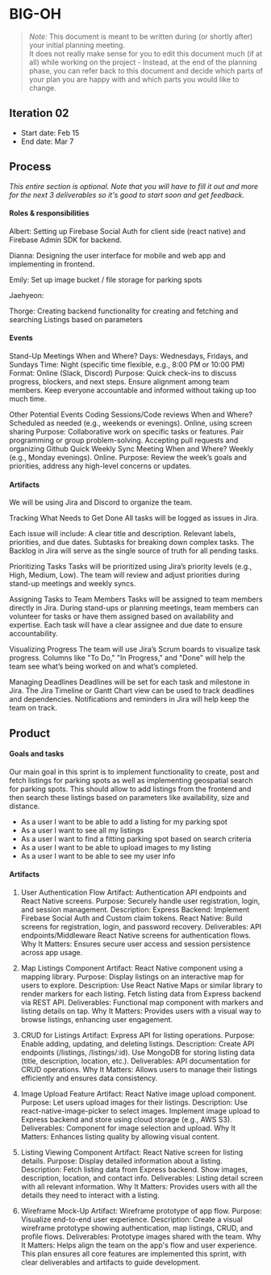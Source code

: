 # BIG-OH

> _Note:_ This document is meant to be written during (or shortly after) your initial planning meeting.     
> It does not really make sense for you to edit this document much (if at all) while working on the project - Instead, at the end of the planning phase, you can refer back to this document and decide which parts of your plan you are happy with and which parts you would like to change.


## Iteration 02

* Start date: Feb 15
* End date: Mar 7 

## Process

_This entire section is optional. Note that you will have to fill it out and more for the next 3 deliverables so it's good to start soon and get feedback._

#### Roles & responsibilities


Albert: Setting up Firebase Social Auth for client side (react native) and Firebase Admin SDK for backend.

Dianna: Designing the user interface for mobile and web app and implementing in frontend.

Emily: Set up image bucket / file storage for parking spots

Jaehyeon:

Thorge: Creating backend functionality for creating and fetching and searching Listings based on 
parameters

#### Events
Stand-Up Meetings
When and Where?
Days: Wednesdays, Fridays, and Sundays
Time: Night (specific time flexible, e.g., 8:00 PM or 10:00 PM)
Format: Online (Slack, Discord)
Purpose:
Quick check-ins to discuss progress, blockers, and next steps.
Ensure alignment among team members.
Keep everyone accountable and informed without taking up too much time.

Other Potential Events
Coding Sessions/Code reviews
When and Where?
Scheduled as needed (e.g., weekends or evenings).
Online, using screen sharing
Purpose:
Collaborative work on specific tasks or features.
Pair programming or group problem-solving.
Accepting pull requests and organizing Github
Quick Weekly Sync Meeting
When and Where?
Weekly (e.g., Monday evenings).
Online.
Purpose: Review the week’s goals and priorities, address any high-level concerns or updates.


#### Artifacts

We will be using Jira and Discord to organize the team.

Tracking What Needs to Get Done
All tasks will be logged as issues in Jira.

Each issue will include:
A clear title and description.
Relevant labels, priorities, and due dates.
Subtasks for breaking down complex tasks.
The Backlog in Jira will serve as the single source of truth for all pending tasks.

Prioritizing Tasks
Tasks will be prioritized using Jira’s priority levels (e.g., High, Medium, Low).
The team will review and adjust priorities during stand-up meetings and weekly syncs.

Assigning Tasks to Team Members
Tasks will be assigned to team members directly in Jira.
During stand-ups or planning meetings, team members can volunteer for tasks or have them assigned based on availability and expertise.
Each task will have a clear assignee and due date to ensure accountability.

Visualizing Progress
The team will use Jira’s Scrum boards to visualize task progress.
Columns like "To Do," "In Progress," and "Done" will help the team see what’s being worked on and what’s completed.

Managing Deadlines
Deadlines will be set for each task and milestone in Jira.
The Jira Timeline or Gantt Chart view can be used to track deadlines and dependencies.
Notifications and reminders in Jira will help keep the team on track.



## Product

#### Goals and tasks

Our main goal in this sprint is to implement functionality to create, post and fetch listings 
for parking spots as well as implementing geospatial search for parking spots. This should allow 
to add listings from the frontend and then search these listings based on parameters like 
availability, size and distance.

- As a user I want to be able to add a listing for my parking spot 
- As a user I want to see all my listings
- As a user I want to find a fitting parking spot based on search criteria
- As a user I want to be able to upload images to my listing
- As a user I want to be able to see my user info


#### Artifacts

1. User Authentication Flow
   Artifact: Authentication API endpoints and React Native screens.
   Purpose: Securely handle user registration, login, and session management.
   Description:
   Express Backend: Implement Firebase Social Auth and Custom claim tokens.
   React Native: Build screens for registration, login, and password recovery.
   Deliverables:
   API endpoints/Middleware
   React Native screens for authentication flows.
   Why It Matters: Ensures secure user access and session persistence across app usage.

2. Map Listings Component
   Artifact: React Native component using a mapping library.
   Purpose: Display listings on an interactive map for users to explore.
   Description:
   Use React Native Maps or similar library to render markers for each listing.
   Fetch listing data from Express backend via REST API.
   Deliverables:
   Functional map component with markers and listing details on tap.
   Why It Matters: Provides users with a visual way to browse listings, enhancing user engagement.

3. CRUD for Listings
   Artifact: Express API for listing operations.
   Purpose: Enable adding, updating, and deleting listings.
   Description:
   Create API endpoints (/listings, /listings/:id).
   Use MongoDB for storing listing data (title, description, location, etc.).
   Deliverables:
   API documentation for CRUD operations.
   Why It Matters: Allows users to manage their listings efficiently and ensures data consistency.

4. Image Upload Feature
   Artifact: React Native image upload component.
   Purpose: Let users upload images for their listings.
   Description:
   Use react-native-image-picker to select images.
   Implement image upload to Express backend and store using cloud storage (e.g., AWS S3).
   Deliverables:
   Component for image selection and upload.
   Why It Matters: Enhances listing quality by allowing visual content.

5. Listing Viewing Component
   Artifact: React Native screen for listing details.
   Purpose: Display detailed information about a listing.
   Description:
   Fetch listing data from Express backend.
   Show images, description, location, and contact info.
   Deliverables:
   Listing detail screen with all relevant information.
   Why It Matters: Provides users with all the details they need to interact with a listing.

6. Wireframe Mock-Up
   Artifact: Wireframe prototype of app flow.
   Purpose: Visualize end-to-end user experience.
   Description:
   Create a visual wireframe prototype showing authentication, map listings, CRUD, and profile flows.
   Deliverables:
   Prototype images shared with the team.
   Why It Matters: Helps align the team on the app's flow and user experience.
   This plan ensures all core features are implemented this sprint, with clear deliverables and artifacts to guide development.
